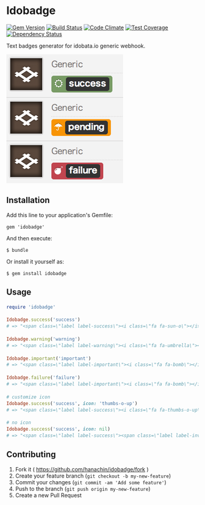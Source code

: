 # Idobadge
[![Gem Version](https://badge.fury.io/rb/idobadge.svg)](http://badge.fury.io/rb/idobadge)
[![Build Status](https://travis-ci.org/hanachin/idobadge.svg?branch=master)](https://travis-ci.org/hanachin/idobadge)
[![Code Climate](https://codeclimate.com/github/hanachin/idobadge/badges/gpa.svg)](https://codeclimate.com/github/hanachin/idobadge)
[![Test Coverage](https://codeclimate.com/github/hanachin/idobadge/badges/coverage.svg)](https://codeclimate.com/github/hanachin/idobadge)
[![Dependency Status](https://gemnasium.com/hanachin/idobadge.svg)](https://gemnasium.com/hanachin/idobadge)

Text badges generator for idobata.io generic webhook.

![badges screenshot](screenshot.png)

## Installation

Add this line to your application's Gemfile:

    gem 'idobadge'

And then execute:

    $ bundle

Or install it yourself as:

    $ gem install idobadge

## Usage

``` ruby
require 'idobadge'

Idobadge.success('success')
# => "<span class=\"label label-success\"><i class=\"fa fa-sun-o\"></i> <span class=\"label label-inverse\">success</span></span>"

Idobadge.warning('warning')
# => "<span class=\"label label-warning\"><i class=\"fa fa-umbrella\"></i> <span class=\"label label-inverse\">warning</span></span>"

Idobadge.important('important')
# => "<span class=\"label label-important\"><i class=\"fa fa-bomb\"></i> <span class=\"label label-inverse\">important</span></span>"

Idobadge.failure('failure')
# => "<span class=\"label label-important\"><i class=\"fa fa-bomb\"></i> <span class=\"label label-inverse\">failure</span></span>"

# customize icon
Idobadge.success('success', icon: 'thumbs-o-up')
# => "<span class=\"label label-success\"><i class=\"fa fa-thumbs-o-up\"></i> <span class=\"label label-inverse\">success</span></span>"

# no icon
Idobadge.success('success', icon: nil)
# => "<span class=\"label label-success\"><span class=\"label label-inverse\">success</span></span>"
```

## Contributing

1. Fork it ( https://github.com/hanachin/idobadge/fork )
2. Create your feature branch (`git checkout -b my-new-feature`)
3. Commit your changes (`git commit -am 'Add some feature'`)
4. Push to the branch (`git push origin my-new-feature`)
5. Create a new Pull Request
